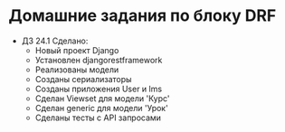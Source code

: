 # Домашние задания по блоку DRF
* ДЗ 24.1 Сделано:
    * Новый проект Django
    * Установлен djangorestframework
    * Реализованы модели
    * Созданы сериализаторы
    * Созданы приложения User и lms
    * Сделан Viewset для модели 'Курс'
    * Сделан generic для модели 'Урок'
    * Сделаны тесты с API запросами